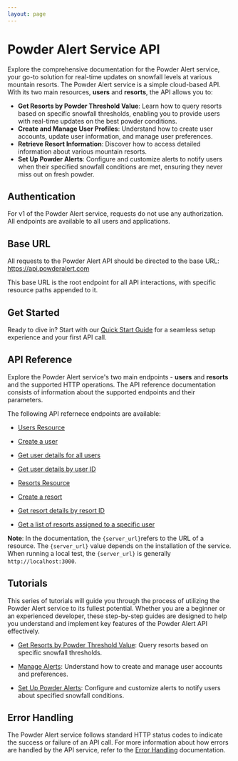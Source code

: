 ```yaml
---
layout: page
---
```


# Powder Alert Service API

Explore the comprehensive documentation for the Powder Alert service, your go-to solution for real-time updates on snowfall levels at various mountain resorts.
The Powder Alert service is a simple cloud-based API. With its two main resources, **users** and **resorts**, the API allows you to:

* **Get Resorts by Powder Threshold Value**: Learn how to query resorts based on specific snowfall thresholds, enabling you to provide users with real-time updates on the best powder conditions.
* **Create and Manage User Profiles**: Understand how to create user accounts, update user information, and manage user preferences.
* **Retrieve Resort Information**: Discover how to access detailed information about various mountain resorts.
* **Set Up Powder Alerts**: Configure and customize alerts to notify users when their specified snowfall conditions are met, ensuring they never miss out on fresh powder.

## Authentication

For v1 of the Powder Alert service, requests do not use any authorization. All endpoints are available to all users and applications.

## Base URL

All requests to the Powder Alert API should be directed to the base URL: <https://api.powderalert.com>

This base URL is the root endpoint for all API interactions, with specific resource paths appended to it.

## Get Started

Ready to dive in? Start with our [Quick Start Guide](quick-start) for a seamless setup experience and your first API call.

## API Reference

Explore the Powder Alert service's two main endpoints - **users** and **resorts** and the supported HTTP operations. The API reference documentation consists of information about the supported endpoints and their parameters.

The following API refernece endpoints are available:

* [Users Resource](api/user-pa)
* [Create a user](api/users-create-user)
* [Get user details for all users](api/users-get-all-users)
* [Get user details by user ID](api/users-get-user-by-id)

* [Resorts Resource](api/resort-pa.md)
* [Create a resort](api/resorts-create-resort)
* [Get resort details by resort ID](api/resorts-get-resort-by-id)
* [Get a list of resorts assigned to a specific user](api/resorts-get-resort-by-user-id)

**Note**: In the documentation, the `{server_url}`refers to the URL of a resource. The `{server_url}` value depends on the installation of the service. When running a local test, the `{server_url}` is generally `http://localhost:3000`.

## Tutorials

This series of tutorials will guide you through the process of utilizing the Powder Alert service to its fullest potential. Whether you are a beginner or an experienced developer, these step-by-step guides are designed to help you understand and implement key features of the Powder Alert API effectively.

* [Get Resorts by Powder Threshold Value](tutorials/get-resorts-by-threshold): Query resorts based on specific snowfall thresholds.

* [Manage Alerts](tutorials/manage-alerts): Understand how to create and manage user accounts and preferences.

* [Set Up Powder Alerts](tutorials/set-up-powder-alerts): Configure and customize alerts to notify users about specified snowfall conditions.

## Error Handling

The Powder Alert service follows standard HTTP status codes to indicate the success or failure of an API call. For more information about how errors are handled by the API service, refer to the [Error Handling](error-handling) documentation.
